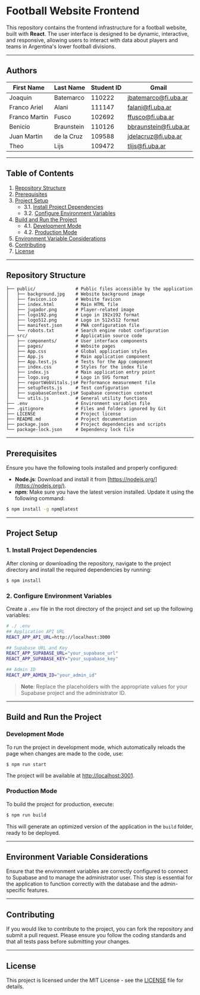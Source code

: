 # Football Website Frontend

This repository contains the frontend infrastructure for a football website, built with **React**. The user interface is designed to be dynamic, interactive, and responsive, allowing users to interact with data about players and teams in Argentina's lower football divisions.

---

## Authors

| First Name    | Last Name   | Student ID | Gmail                  |
| ------------- | ----------- | ---------- | ---------------------- |
| Joaquin       | Batemarco   | 110222     | jbatemarco@fi.uba.ar   |
| Franco Ariel  | Alani       | 111147     | falani@fi.uba.ar       |
| Franco Martin | Fusco       | 102692     | ffusco@fi.uba.ar       |
| Benicio       | Braunstein  | 110126     | bbraunstein@fi.uba.ar  |
| Juan Martin   | de la Cruz  | 109588     | jdelacruz@fi.uba.ar    |
| Theo          | Lijs        | 109472     | tlijs@fi.uba.ar        |

---

## Table of Contents

1. [Repository Structure](#repository-structure)  
2. [Prerequisites](#prerequisites)  
3. [Project Setup](#project-setup)  
   - 3.1. [Install Project Dependencies](#install-project-dependencies)  
   - 3.2. [Configure Environment Variables](#configure-environment-variables)  
4. [Build and Run the Project](#build-and-run-the-project)  
   - 4.1. [Development Mode](#development-mode)  
   - 4.2. [Production Mode](#production-mode)  
5. [Environment Variable Considerations](#environment-variable-considerations)  
6. [Contributing](#contributing)  
7. [License](#license)

---

## Repository Structure

```plaintext
├── public/               # Public files accessible by the application
│   ├── background.jpg    # Website background image
│   ├── favicon.ico       # Website favicon
│   ├── index.html        # Main HTML file
│   ├── jugador.png       # Player-related image
│   ├── logo192.png       # Logo in 192x192 format
│   ├── logo512.png       # Logo in 512x512 format
│   ├── manifest.json     # PWA configuration file
│   └── robots.txt        # Search engine robot configuration
├── src/                  # Application source code
│   ├── components/       # User interface components
│   ├── pages/            # Website pages
│   ├── App.css           # Global application styles
│   ├── App.js            # Main application component
│   ├── App.test.js       # Tests for the App component
│   ├── index.css         # Styles for the index file
│   ├── index.js          # Main application entry point
│   ├── logo.svg          # Logo in SVG format
│   ├── reportWebVitals.js# Performance measurement file
│   ├── setupTests.js     # Test configuration
│   ├── supabaseContext.js# Supabase connection context
│   └── utils.js          # General utility functions
├── .env                  # Environment variables file
├── .gitignore            # Files and folders ignored by Git
├── LICENSE               # Project license
├── README.md             # Project documentation
├── package.json          # Project dependencies and scripts
└── package-lock.json     # Dependency lock file
```

---

## Prerequisites

Ensure you have the following tools installed and properly configured:

- **Node.js**: Download and install it from [https://nodejs.org/](https://nodejs.org/).  
- **npm**: Make sure you have the latest version installed. Update it using the following command:

```bash
$ npm install -g npm@latest
```

---

## Project Setup

### 1. Install Project Dependencies

After cloning or downloading the repository, navigate to the project directory and install the required dependencies by running:

```bash
$ npm install
```

### 2. Configure Environment Variables

Create a `.env` file in the root directory of the project and set up the following variables:

```bash
# ./ .env
## Application API URL
REACT_APP_API_URL=http://localhost:3000

## Supabase URL and Key
REACT_APP_SUPABASE_URL="your_supabase_url"
REACT_APP_SUPABASE_KEY="your_supabase_key"

## Admin ID
REACT_APP_ADMIN_ID="your_admin_id"
```

> **Note**: Replace the placeholders with the appropriate values for your Supabase project and the administrator ID.

---

## Build and Run the Project

### Development Mode

To run the project in development mode, which automatically reloads the page when changes are made to the code, use:

```bash
$ npm run start
```

The project will be available at [http://localhost:3001](http://localhost:3001).

### Production Mode

To build the project for production, execute:

```bash
$ npm run build
```

This will generate an optimized version of the application in the `build` folder, ready to be deployed.

---

## Environment Variable Considerations

Ensure that the environment variables are correctly configured to connect to Supabase and to manage the administrator user. This step is essential for the application to function correctly with the database and the admin-specific features.

---

## Contributing

If you would like to contribute to the project, you can fork the repository and submit a pull request. Please ensure you follow the coding standards and that all tests pass before submitting your changes.

---

## License

This project is licensed under the MIT License - see the [LICENSE](LICENSE) file for details.

